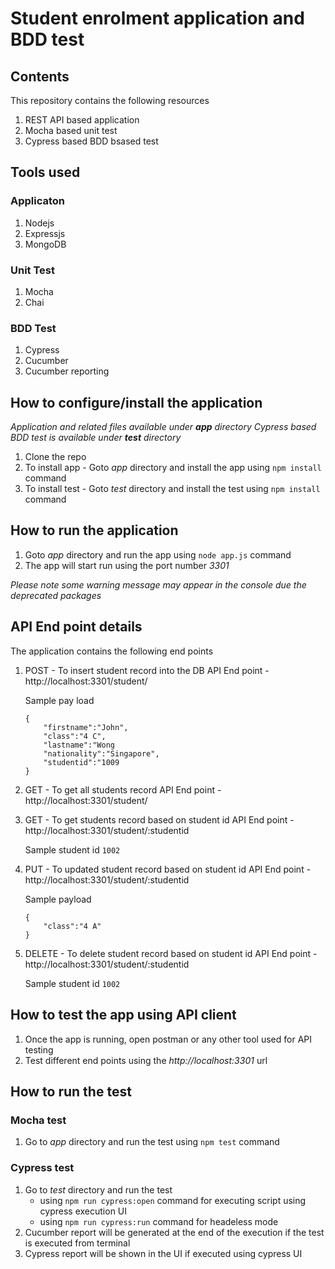 # Student enrolment application and BDD test #
## Contents ##
This repository contains the following resources
1. REST API based application
2. Mocha based unit test
3. Cypress based BDD bsased test

## Tools used ##
### Applicaton ###
1. Nodejs
2. Expressjs
3. MongoDB

### Unit Test ###
1. Mocha
2. Chai

### BDD Test ###
1. Cypress
2. Cucumber
3. Cucumber reporting

## How to configure/install the application ##
_Application and related files available under **app** directory
Cypress based BDD test is available under **test** directory_

1. Clone the repo
2. To install app - Goto *app* directory and install the app using `npm install` command
3. To install test - Goto *test* directory and install the test using `npm install` command

## How to run the application ##
1. Goto *app* directory and run the app using `node app.js` command
2. The app will start run using the port number *3301*

_Please note some warning message may appear in the console due the deprecated packages_

## API End point details ##
The application contains the following end points
1. POST - To insert student record into the DB
    API End point - http://localhost:3301/student/
    
    Sample pay load
    ```
    {
        "firstname":"John",
        "class":"4 C",
        "lastname":"Wong
        "nationality":"Singapore",
        "studentid":"1009
    }
    ```
2. GET - To get all students record
    API End point - http://localhost:3301/student/
3. GET - To get students record based on student id
    API End point - http://localhost:3301/student/:studentid
    
    Sample student id ```1002```
4. PUT - To updated student record based on student id
    API End point - http://localhost:3301/student/:studentid
    
    Sample payload
    ```
    {
        "class":"4 A"
    }
     ```
5. DELETE - To delete student record based on student id
    API End point - http://localhost:3301/student/:studentid
    
    Sample student id ```1002```
    
## How to test the app using API client ##
1. Once the app is running, open postman or any other tool used for API testing
2. Test different end points using the *http://localhost:3301* url

## How to run the test ##
### Mocha test ###
1. Go to *app* directory and run the test using `npm test` command

### Cypress test ###
1. Go to *test* directory and run the test 
    -   using `npm run cypress:open` command for executing script using cypress execution UI
    -   using `npm run cypress:run` command for headeless mode
2. Cucumber report will be generated at the end of the execution if the test is executed from terminal
3. Cypress report will be shown in the UI if executed using cypress UI
